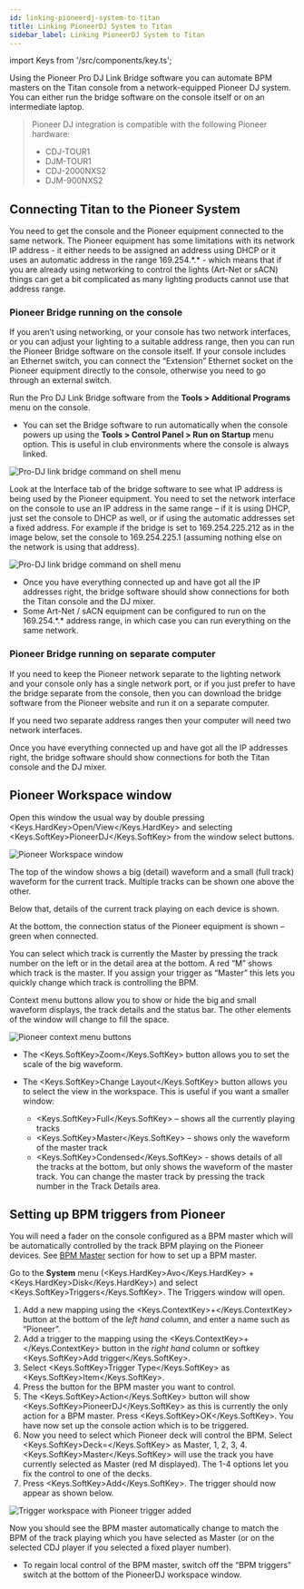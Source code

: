 ```yaml
---
id: linking-pioneerdj-system-to-titan
title: Linking PioneerDJ System to Titan
sidebar_label: Linking PioneerDJ System to Titan
---
```


import Keys from '/src/components/key.ts';

Using the Pioneer Pro DJ Link Bridge software you can automate BPM masters on the 
Titan console from a network-equipped Pioneer DJ system. You can either run the 
bridge software on the console itself or on an intermediate laptop.

> Pioneer DJ integration is compatible with the following Pioneer hardware:
>    - CDJ-TOUR1
>    - DJM-TOUR1
>    - CDJ-2000NXS2
>    - DJM-900NXS2 

[](https://youtu.be/vwr1DBJjBbw "PioneerDJ Integration")

Connecting Titan to the Pioneer System
--------------------------------------

You need to get the console and the Pioneer equipment connected to the same network. 
The Pioneer equipment has some limitations with its network IP address - it either 
needs to be assigned an address using DHCP or it uses an automatic address in the 
range 169.254.\*.\* - which means that if you are already using networking to control 
the lights (Art-Net or sACN) things can get a bit complicated as many lighting products 
cannot use that address range.

### Pioneer Bridge running on the console

If you aren’t using networking, or your console has two network interfaces, or you 
can adjust your lighting to a suitable address range, then you can run the Pioneer 
Bridge software on the console itself. If your console includes an Ethernet switch, 
you can connect the “Extension” Ethernet socket on the Pioneer equipment directly 
to the console, otherwise you need to go through an external switch.

Run the Pro DJ Link Bridge software from the **Tools \> Additional Programs** menu on the console.

- You can set the Bridge software to run automatically when the console powers up 
using the **Tools \> Control Panel \> Run on Startup** menu option. This is useful 
in club environments where the console is always linked.

![Pro-DJ link bridge command on shell menu](/docs/images/Pro-DJ-link-bridge-command-on-shell-menu-2.png)

Look at the Interface tab of the bridge software to see what IP address is being used 
by the Pioneer equipment. You need to set the network interface on the console to use 
an IP address in the same range – if it is using DHCP, just set the console to DHCP 
as well, or if using the automatic addresses set a fixed address. For example if the 
bridge is set to 169.254.225.212 as in the image below, set the console to 169.254.225.1 
(assuming nothing else on the network is using that address).

![Pro-DJ link bridge command on shell menu](/docs/images/Pro-DJ-link-bridge-command-on-shell-menu.png)

-   Once you have everything connected up and have got all the IP addresses right, 
    the bridge software should show connections for both the Titan console and the DJ mixer.
-   Some Art-Net / sACN equipment can be configured to run on the 169.254.\*.\* address range, 
    in which case you can run everything on the same network.

### Pioneer Bridge running on separate computer

If you need to keep the Pioneer network separate to the lighting network and your console only 
has a single network port, or if you just prefer to have the bridge separate from the console, 
then you can download the bridge software from the Pioneer website and run it on a separate computer.

If you need two separate address ranges then your computer will need two network interfaces.

Once you have everything connected up and have got all the IP addresses right, the bridge 
software should show connections for both the Titan console and the DJ mixer.

Pioneer Workspace window
------------------------

Open this window the usual way by double pressing <Keys.HardKey>Open/View</Keys.HardKey> and selecting 
<Keys.SoftKey>PioneerDJ</Keys.SoftKey> from the window select buttons.

![Pioneer Workspace window](/docs/images/Pioneer-Workspace-window.png)

The top of the window shows a big (detail) waveform and a small (full track) 
waveform for the current track. Multiple tracks can be shown one above the other.

Below that, details of the current track playing on each device is shown.

At the bottom, the connection status of the Pioneer equipment is shown – 
green when connected.

You can select which track is currently the Master by pressing the track 
number on the left or in the detail area at the bottom. A red “M” shows 
which track is the master. If you assign your trigger as “Master” this 
lets you quickly change which track is controlling the BPM.

Context menu buttons allow you to show or hide the big and small waveform 
displays, the track details and the status bar. The other elements of the 
window will change to fill the space.

![Pioneer context menu buttons](/docs/images/Pioneer-context-menu-buttons.png)

-   The <Keys.SoftKey>Zoom</Keys.SoftKey> button allows you to set the scale of the big waveform.  

-   The <Keys.SoftKey>Change Layout</Keys.SoftKey> button allows you to select the view in the workspace. 
    This is useful if you want a smaller window:  
    -   <Keys.SoftKey>Full</Keys.SoftKey> – shows all the currently playing tracks  
    -   <Keys.SoftKey>Master</Keys.SoftKey> – shows only the waveform of the master track  
    -   <Keys.SoftKey>Condensed</Keys.SoftKey> - shows details of all the tracks at the bottom, but only 
        shows the waveform of the master track. You can change the master track 
        by pressing the track number in the Track Details area.  

Setting up BPM triggers from Pioneer
------------------------------------

You will need a fader on the console configured as a BPM master which will be 
automatically controlled by the track BPM playing on the Pioneer devices. See 
[BPM Master](../running-the-show/playback-controls.md#bpm-master-options) 
section for how to set up a BPM master.

Go to the **System** menu (<Keys.HardKey>Avo</Keys.HardKey> + <Keys.HardKey>Disk</Keys.HardKey>) and select <Keys.SoftKey>Triggers</Keys.SoftKey>. The Triggers window will open.
1.  Add a new mapping using the <Keys.ContextKey>+</Keys.ContextKey> button at the bottom of the *left hand* 
    column, and enter a name such as “Pioneer”.
2.  Add a trigger to the mapping using the <Keys.ContextKey>+</Keys.ContextKey> button in the *right hand* column 
    or softkey <Keys.SoftKey>Add trigger</Keys.SoftKey>.
3.  Select <Keys.SoftKey>Trigger Type</Keys.SoftKey> as <Keys.SoftKey>Item</Keys.SoftKey>.
4.  Press the button for the BPM master you want to control.
5.  The <Keys.SoftKey>Action</Keys.SoftKey> button will show <Keys.SoftKey>PioneerDJ</Keys.SoftKey> as this is currently the only 
    action for a BPM master. Press <Keys.SoftKey>OK</Keys.SoftKey>. You have now set up the console action 
    which is to be triggered.
6.  Now you need to select which Pioneer deck will control the BPM. Select <Keys.SoftKey>Deck=</Keys.SoftKey> 
    as Master, 1, 2, 3, 4. <Keys.SoftKey>Master</Keys.SoftKey> will use the track you have currently selected 
    as Master (red M displayed). The 1-4 options let you fix the control to one of the decks.
7.  Press <Keys.SoftKey>Add</Keys.SoftKey>. The trigger should now appear as shown below.

![Trigger workspace with Pioneer trigger added](/docs/images/Trigger-workspace-with-Pioneer-trigger-added.png)

Now you should see the BPM master automatically change to match the BPM of the track 
playing which you have selected as Master (or on the selected CDJ player if you 
selected a fixed player number).

-   To regain local control of the BPM master, switch off the “BPM triggers” 
    switch at the bottom of the PioneerDJ workspace window.
